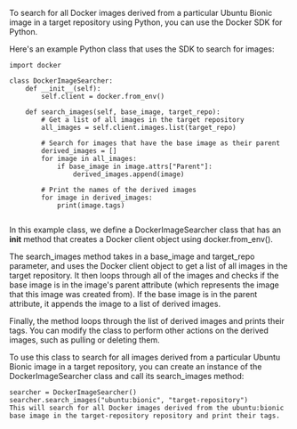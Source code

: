 To search for all Docker images derived from a particular Ubuntu Bionic image in a target repository using Python, you can use the Docker SDK for Python.

Here's an example Python class that uses the SDK to search for images:

```
import docker

class DockerImageSearcher:
    def __init__(self):
        self.client = docker.from_env()

    def search_images(self, base_image, target_repo):
        # Get a list of all images in the target repository
        all_images = self.client.images.list(target_repo)

        # Search for images that have the base image as their parent
        derived_images = []
        for image in all_images:
            if base_image in image.attrs["Parent"]:
                derived_images.append(image)

        # Print the names of the derived images
        for image in derived_images:
            print(image.tags)
            
```         

In this example class, we define a DockerImageSearcher class that has an __init__ method that creates a Docker client object using docker.from_env().

The search_images method takes in a base_image and target_repo parameter, and uses the Docker client object to get a list of all images in the target repository. It then loops through all of the images and checks if the base image is in the image's parent attribute (which represents the image that this image was created from). If the base image is in the parent attribute, it appends the image to a list of derived images.

Finally, the method loops through the list of derived images and prints their tags. You can modify the class to perform other actions on the derived images, such as pulling or deleting them.

To use this class to search for all images derived from a particular Ubuntu Bionic image in a target repository, you can create an instance of the DockerImageSearcher class and call its search_images method:


```
searcher = DockerImageSearcher()
searcher.search_images("ubuntu:bionic", "target-repository")
This will search for all Docker images derived from the ubuntu:bionic base image in the target-repository repository and print their tags.
